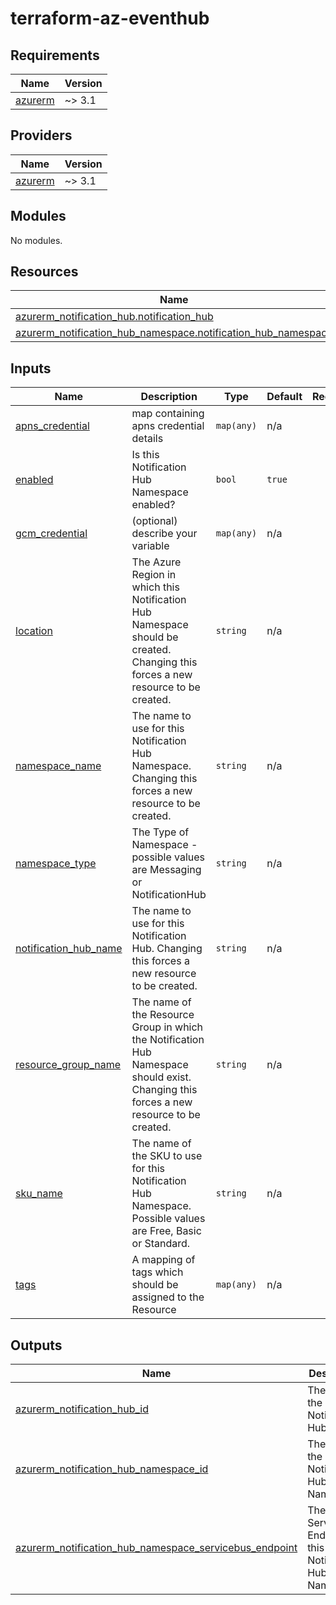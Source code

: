 # terraform-az-eventhub
<!-- BEGIN_TF_DOCS -->
## Requirements

| Name | Version |
|------|---------|
| <a name="requirement_azurerm"></a> [azurerm](#requirement\_azurerm) | ~> 3.1 |

## Providers

| Name | Version |
|------|---------|
| <a name="provider_azurerm"></a> [azurerm](#provider\_azurerm) | ~> 3.1 |

## Modules

No modules.

## Resources

| Name | Type |
|------|------|
| [azurerm_notification_hub.notification_hub](https://registry.terraform.io/providers/hashicorp/azurerm/latest/docs/resources/notification_hub) | resource |
| [azurerm_notification_hub_namespace.notification_hub_namespace](https://registry.terraform.io/providers/hashicorp/azurerm/latest/docs/resources/notification_hub_namespace) | resource |

## Inputs

| Name | Description | Type | Default | Required |
|------|-------------|------|---------|:--------:|
| <a name="input_apns_credential"></a> [apns\_credential](#input\_apns\_credential) | map containing apns credential details | `map(any)` | n/a | yes |
| <a name="input_enabled"></a> [enabled](#input\_enabled) | Is this Notification Hub Namespace enabled? | `bool` | `true` | no |
| <a name="input_gcm_credential"></a> [gcm\_credential](#input\_gcm\_credential) | (optional) describe your variable | `map(any)` | n/a | yes |
| <a name="input_location"></a> [location](#input\_location) | The Azure Region in which this Notification Hub Namespace should be created. Changing this forces a new resource to be created. | `string` | n/a | yes |
| <a name="input_namespace_name"></a> [namespace\_name](#input\_namespace\_name) | The name to use for this Notification Hub Namespace. Changing this forces a new resource to be created. | `string` | n/a | yes |
| <a name="input_namespace_type"></a> [namespace\_type](#input\_namespace\_type) | The Type of Namespace - possible values are Messaging or NotificationHub | `string` | n/a | yes |
| <a name="input_notification_hub_name"></a> [notification\_hub\_name](#input\_notification\_hub\_name) | The name to use for this Notification Hub. Changing this forces a new resource to be created. | `string` | n/a | yes |
| <a name="input_resource_group_name"></a> [resource\_group\_name](#input\_resource\_group\_name) | The name of the Resource Group in which the Notification Hub Namespace should exist. Changing this forces a new resource to be created. | `string` | n/a | yes |
| <a name="input_sku_name"></a> [sku\_name](#input\_sku\_name) | The name of the SKU to use for this Notification Hub Namespace. Possible values are Free, Basic or Standard. | `string` | n/a | yes |
| <a name="input_tags"></a> [tags](#input\_tags) | A mapping of tags which should be assigned to the Resource | `map(any)` | n/a | yes |

## Outputs

| Name | Description |
|------|-------------|
| <a name="output_azurerm_notification_hub_id"></a> [azurerm\_notification\_hub\_id](#output\_azurerm\_notification\_hub\_id) | The ID of the Notification Hub. |
| <a name="output_azurerm_notification_hub_namespace_id"></a> [azurerm\_notification\_hub\_namespace\_id](#output\_azurerm\_notification\_hub\_namespace\_id) | The ID of the Notification Hub Namespace |
| <a name="output_azurerm_notification_hub_namespace_servicebus_endpoint"></a> [azurerm\_notification\_hub\_namespace\_servicebus\_endpoint](#output\_azurerm\_notification\_hub\_namespace\_servicebus\_endpoint) | The ServiceBus Endpoint for this Notification Hub Namespace. |
<!-- END_TF_DOCS -->